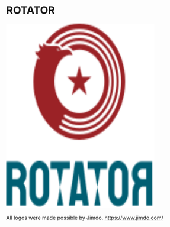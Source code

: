 # ROTATOR

 <img src="img/ROTATOR/RotatorRotated.svg" class="img-fluid center-block d-block mx-auto my-auto" width="400" height="500" alt="">

 

 All logos were made possible by Jimdo.
 https://www.jimdo.com/

